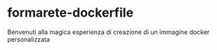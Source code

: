 # formarete-dockerfile


Benvenuti alla magica esperienza di creazione di un immagine docker personalizzata
